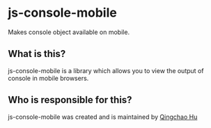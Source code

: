 # js-console-mobile
Makes console object available on mobile.

## What is this?
js-console-mobile is a library which allows you to view the output of console in mobile browsers.

## Who is responsible for this?
js-console-mobile was created and is maintained by [Qingchao Hu](https://github.com/QingchaoHu/)
